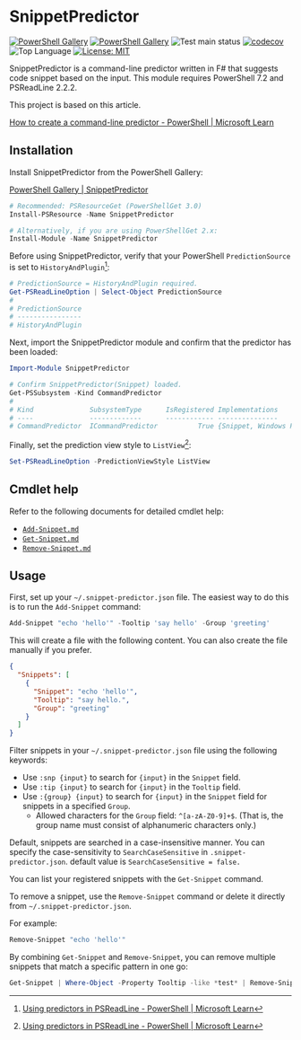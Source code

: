 # SnippetPredictor

[![PowerShell Gallery](https://img.shields.io/powershellgallery/v/SnippetPredictor)](https://www.powershellgallery.com/packages/SnippetPredictor)
[![PowerShell Gallery](https://img.shields.io/powershellgallery/dt/SnippetPredictor)](https://www.powershellgallery.com/packages/SnippetPredictor)
![Test main status](https://github.com/krymtkts/SnippetPredictor/actions/workflows/main.yml/badge.svg)
[![codecov](https://codecov.io/gh/krymtkts/SnippetPredictor/graph/badge.svg?token=7HA9NC8PHT)](https://codecov.io/gh/krymtkts/SnippetPredictor)
![Top Language](https://img.shields.io/github/languages/top/krymtkts/SnippetPredictor?color=%23b845fc)
[![License: MIT](https://img.shields.io/badge/License-MIT-blue.svg)](https://opensource.org/licenses/MIT)

SnippetPredictor is a command-line predictor written in F# that suggests code snippet based on the input.
This module requires PowerShell 7.2 and PSReadLine 2.2.2.

This project is based on this article.

[How to create a command-line predictor - PowerShell | Microsoft Learn](https://learn.microsoft.com/en-us/powershell/scripting/dev-cross-plat/create-cmdline-predictor?view=powershell-7.4)

## Installation

Install SnippetPredictor from the PowerShell Gallery:

[PowerShell Gallery | SnippetPredictor](https://www.powershellgallery.com/packages/SnippetPredictor/)

```powershell
# Recommended: PSResourceGet (PowerShellGet 3.0)
Install-PSResource -Name SnippetPredictor

# Alternatively, if you are using PowerShellGet 2.x:
Install-Module -Name SnippetPredictor
```

Before using SnippetPredictor, verify that your PowerShell `PredictionSource` is set to `HistoryAndPlugin`[^1]:

```powershell
# PredictionSource = HistoryAndPlugin required.
Get-PSReadLineOption | Select-Object PredictionSource
#
# PredictionSource
# ----------------
# HistoryAndPlugin
```

[^1]: [Using predictors in PSReadLine - PowerShell | Microsoft Learn](https://learn.microsoft.com/en-us/powershell/scripting/learn/shell/using-predictors?view=powershell-7.4#managing-predictive-intellisense)

Next, import the SnippetPredictor module and confirm that the predictor has been loaded:

```powershell
Import-Module SnippetPredictor

# Confirm SnippetPredictor(Snippet) loaded.
Get-PSSubsystem -Kind CommandPredictor
#
# Kind              SubsystemType      IsRegistered Implementations
# ----              -------------      ------------ ---------------
# CommandPredictor  ICommandPredictor          True {Snippet, Windows Package Manager - WinGet}
```

Finally, set the prediction view style to `ListView`[^2]:

```powershell
Set-PSReadLineOption -PredictionViewStyle ListView
```

[^2]: [Using predictors in PSReadLine - PowerShell | Microsoft Learn](https://learn.microsoft.com/en-us/powershell/scripting/learn/shell/using-predictors?view=powershell-7.4#using-other-predictor-plug-ins)

## Cmdlet help

Refer to the following documents for detailed cmdlet help:

- [`Add-Snippet.md`](./docs/SnippetPredictor/Add-Snippet.md)
- [`Get-Snippet.md`](./docs/SnippetPredictor/Get-Snippet.md)
- [`Remove-Snippet.md`](./docs/SnippetPredictor/Remove-Snippet.md)

## Usage

First, set up your `~/.snippet-predictor.json` file.
The easiest way to do this is to run the `Add-Snippet` command:

```powershell
Add-Snippet "echo 'hello'" -Tooltip 'say hello' -Group 'greeting'
```

This will create a file with the following content.
You can also create the file manually if you prefer.

```json
{
  "Snippets": [
    {
      "Snippet": "echo 'hello'",
      "Tooltip": "say hello.",
      "Group": "greeting"
    }
  ]
}
```

Filter snippets in your `~/.snippet-predictor.json` file using the following keywords:

- Use `:snp {input}` to search for `{input}` in the `Snippet` field.
- Use `:tip {input}` to search for `{input}` in the `Tooltip` field.
- Use `:{group} {input}` to search for `{input}` in the `Snippet` field for snippets in a specified `Group`.
  - Allowed characters for the `Group` field: `^[a-zA-Z0-9]+$`.
    (That is, the group name must consist of alphanumeric characters only.)

Default, snippets are searched in a case-insensitive manner.
You can specify the case-sensitivity to `SearchCaseSensitive` in `.snippet-predictor.json`.
default value is `SearchCaseSensitive = false.`

You can list your registered snippets with the `Get-Snippet` command.

To remove a snippet, use the `Remove-Snippet` command or delete it directly from `~/.snippet-predictor.json`.

For example:

```powershell
Remove-Snippet "echo 'hello'"
```

By combining `Get-Snippet` and `Remove-Snippet`, you can remove multiple snippets that match a specific pattern in one go:

```powershell
Get-Snippet | Where-Object -Property Tooltip -like *test* | Remove-Snippet
```
